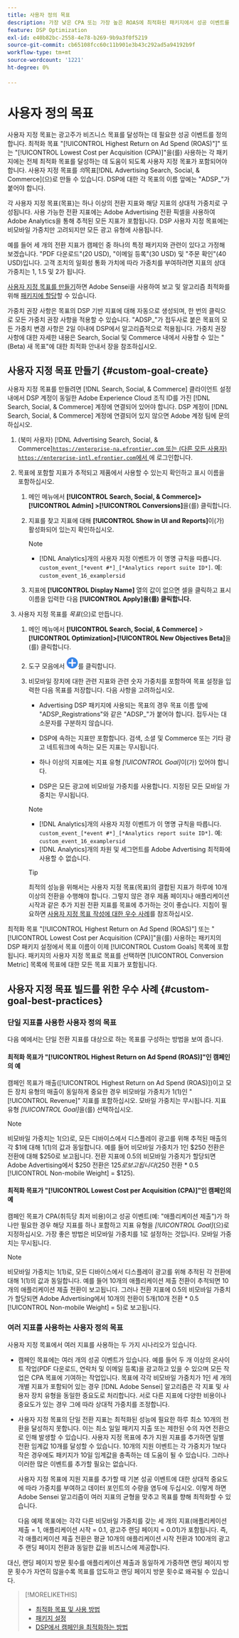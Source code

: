 ```yaml
---
title: 사용자 정의 목표
description: 가장 낮은 CPA 또는 가장 높은 ROAS에 최적화된 패키지에서 성공 이벤트를 정의하는 사용자 정의 목표에 대해 알아봅니다.
feature: DSP Optimization
exl-id: e40b82bc-2558-4e78-b269-9b9a3f0f5219
source-git-commit: cb65108fcc60c11b901e3b43c292ad5a94192b9f
workflow-type: tm+mt
source-wordcount: '1221'
ht-degree: 0%

---
```


# 사용자 정의 목표

사용자 지정 목표는 광고주가 비즈니스 목표를 달성하는 데 필요한 성공 이벤트를 정의합니다. 최적화 목표 &quot;[!UICONTROL Highest Return on Ad Spend (ROAS)"]&quot; 또는 &quot;[!UICONTROL Lowest Cost per Acquisition (CPA)]&quot;을(를) 사용하는 각 패키지에는 전체 최적화 목표를 달성하는 데 도움이 되도록 사용자 지정 목표가 포함되어야 합니다. 사용자 지정 목표를 *의*&#x200B;목표[!DNL Advertising Search, Social, & Commerce]&#x200B;(으)로 만들 수 있습니다. DSP에 대한 각 목표의 이름 앞에는 &quot;ADSP_&quot;가 붙어야 합니다.

<!-- update image or omit it

![custom goals](/help/dsp/assets/objective-goals.png)
 -->

각 사용자 지정 목표(목표)는 하나 이상의 전환 지표와 해당 지표의 상대적 가중치로 구성됩니다. 사용 가능한 전환 지표에는 Adobe Advertising 전환 픽셀을 사용하여 Adobe Analytics을 통해 추적된 모든 지표가 포함됩니다. DSP 사용자 지정 목표에는 비모바일 가중치만 고려되지만 모든 광고 유형에 사용됩니다.

예를 들어 세 개의 전환 지표가 캠페인 중 하나의 특정 패키지와 관련이 있다고 가정해 보겠습니다. &quot;PDF 다운로드&quot;(20 USD), &quot;이메일 등록&quot;(30 USD) 및 &quot;주문 확인&quot;(40 USD)입니다. 고객 조치의 일회성 통화 가치에 따라 가중치를 부여하려면 지표의 상대 가중치는 1, 1.5 및 2가 됩니다.

[사용자 지정 목표를 만들기](#custom-goal-create)하면 Adobe Sensei을 사용하여 보고 및 알고리즘 최적화를 위해 [패키지에 할당](/help/dsp/campaign-management/packages/package-settings.md)할 수 있습니다.

가중치 권장 사항은 목표의 DSP 기반 지표에 대해 자동으로 생성되며, 한 번의 클릭으로 모든 가중치 권장 사항을 적용할 수 있습니다. &quot;ADSP_&quot;가 접두사로 붙은 목표의 모든 가중치 변경 사항은 2일 이내에 DSP에서 알고리즘적으로 적용됩니다. 가중치 권장 사항에 대한 자세한 내용은 Search, Social 및 Commerce 내에서 사용할 수 있는 &quot;(Beta) 새 목표&quot;에 대한 최적화 안내서 장을 참조하십시오.

## 사용자 지정 목표 만들기 {#custom-goal-create}

사용자 지정 목표를 만들려면 [!DNL Search, Social, & Commerce] 클라이언트 설정 내에서 DSP 계정이 동일한 Adobe Experience Cloud 조직 ID를 가진 [!DNL Search, Social, & Commerce] 계정에 연결되어 있어야 합니다. DSP 계정이 [!DNL Search, Social, & Commerce] 계정에 연결되어 있지 않으면 Adobe 계정 팀에 문의하십시오.

1. (북미 사용자) [!DNL Advertising Search, Social, & Commerce][`https://enterprise-na.efrontier.com` 또는 (다른 모든 사용자) ](https://enterprise-na.efrontier.com) [`https://enterprise-intl.efrontier.com`에서 ](https://enterprise-intl.efrontier.com)에 로그인합니다.

1. 목표에 포함할 지표가 추적되고 제품에서 사용할 수 있는지 확인하고 표시 이름을 포함하십시오.

   1. 메인 메뉴에서 **[!UICONTROL Search, Social, & Commerce]> [!UICONTROL Admin] >[!UICONTROL Conversions]**&#x200B;을(를) 클릭합니다.

   1. 지표를 찾고 지표에 대해 **[!UICONTROL Show in UI and Reports]**&#x200B;이(가) 활성화되어 있는지 확인하십시오.

      >[!NOTE]
      >
      >* [!DNL Analytics]개의 사용자 지정 이벤트가 이 명명 규칙을 따릅니다. `custom_event_[*event #*]_[*Analytics report suite ID*]`. 예: `custom_event_16_examplersid`

   1. 지표에 **[!UICONTROL Display Name]** 열의 값이 없으면 셀을 클릭하고 표시 이름을 입력한 다음 **[!UICONTROL Apply]을(를) 클릭합니다.**

1. 사용자 지정 목표를 *목표*(으)로 만듭니다.

   1. 메인 메뉴에서 **[!UICONTROL Search, Social, & Commerce]** > **[!UICONTROL Optimization]>[!UICONTROL New Objectives Beta]**&#x200B;을(를) 클릭합니다.

   1. 도구 모음에서 ![만들기](/help/dsp/assets/create-search-ui.png "만들기")를 클릭합니다.

   1. 비모바일 장치에 대한 관련 지표와 관련 숫자 가중치를 포함하여 목표 설정을 입력한 다음 목표를 저장합니다. 다음 사항을 고려하십시오.

      * Advertising DSP 패키지에 사용되는 목표의 경우 목표 이름 앞에 &quot;ADSP_Registrations&quot;와 같은 &quot;ADSP_&quot;가 붙어야 합니다. 접두사는 대소문자를 구분하지 않습니다.

      * DSP에 속하는 지표만 포함합니다. 검색, 소셜 및 Commerce 또는 기타 광고 네트워크에 속하는 모든 지표는 무시됩니다.

      * 하나 이상의 지표에는 지표 유형 *[!UICONTROL Goal]*&#x200B;이(가) 있어야 합니다.

      * DSP은 모든 광고에 비모바일 가중치를 사용합니다. 지정된 모든 모바일 가중치는 무시됩니다.

      >[!NOTE]
      >
      >* [!DNL Analytics]개의 사용자 지정 이벤트가 이 명명 규칙을 따릅니다. `custom_event_[*event #*]_[*Analytics report suite ID*]`. 예: `custom_event_16_examplersid`
      >* [!DNL Analytics]개의 차원 및 세그먼트를 Adobe Advertising 최적화에 사용할 수 없습니다.

      >[!TIP]
      >
      >최적의 성능을 위해서는 사용자 지정 목표(목표)의 결합된 지표가 하루에 10개 이상의 전환을 수행해야 합니다. 그렇지 않은 경우 제품 페이지나 애플리케이션 시작과 같은 추가 지원 전환 지표를 목표에 추가하는 것이 좋습니다. 지침이 필요하면 [사용자 지정 목표 작성에 대한 우수 사례](#custom-goal-best-practices)를 참조하십시오.

최적화 목표 &quot;[!UICONTROL Highest Return on Ad Spend (ROAS)"] 또는 &quot;[!UICONTROL Lowest Cost per Acquisition (CPA)]&quot;을(를) 사용하는 패키지의 DSP 패키지 설정에서 목표 이름이 이제 [!UICONTROL Custom Goals] 목록에 포함됩니다. 패키지의 사용자 지정 목표로 목표를 선택하면 [!UICONTROL Conversion Metric] 목록에 목표에 대한 모든 목표 지표가 포함됩니다.

## 사용자 지정 목표 빌드를 위한 우수 사례 {#custom-goal-best-practices}

### 단일 지표를 사용한 사용자 정의 목표

다음 예에서는 단일 전환 지표를 대상으로 하는 목표를 구성하는 방법을 보여 줍니다.

#### 최적화 목표가 &quot;[!UICONTROL Highest Return on Ad Spend (ROAS)]&quot;인 캠페인의 예

캠페인 목표가 매출([!UICONTROL Highest Return on Ad Spend (ROAS)])이고 모든 장치 유형의 매출이 동일하게 중요한 경우 비모바일 가중치가 1(1)인 &quot;[!UICONTROL Revenue]&quot; 지표를 포함하십시오. 모바일 가중치는 무시됩니다. 지표 유형 *[!UICONTROL Goal]*&#x200B;을(를) 선택하십시오.

<!-- update image or delete 

![example of a ROAS custom goal with a single conversion metric](/help/dsp/assets/custom-goal-roas.png)

-->

>[!NOTE]
>
> 비모바일 가중치는 1(으)로, 모든 디바이스에서 디스플레이 광고를 위해 추적된 매출의 각 $1에 대해 1(1)의 값과 동일합니다. 예를 들어 비모바일 가중치가 1인 $250 전환은 전환에 대해 $250로 보고됩니다. 전환 지표에 0.5의 비모바일 가중치가 할당되면 Adobe Advertising에서 $250 전환은 $125로 보고됩니다($250 전환 * 0.5 [!UICONTROL Non-mobile Weight] = $125).

#### 최적화 목표가 &quot;[!UICONTROL Lowest Cost per Acquisition (CPA)]&quot;인 캠페인의 예

캠페인 목표가 CPA(취득당 최저 비용)이고 성공 이벤트(예: &quot;애플리케이션 제출&quot;)가 하나만 필요한 경우 해당 지표를 하나 포함하고 지표 유형을 *[!UICONTROL Goal]*(으)로 지정하십시오. 가장 좋은 방법은 비모바일 가중치를 1로 설정하는 것입니다. 모바일 가중치는 무시됩니다.

<!-- update image or delete 

![example of a CPA custom goal with a single conversion metric](/help/dsp/assets/custom-goal-roas.png)

-->

>[!NOTE]
>
> 비모바일 가중치는 1(1)로, 모든 디바이스에서 디스플레이 광고를 위해 추적된 각 전환에 대해 1(1)의 값과 동일합니다. 예를 들어 10개의 애플리케이션 제출 전환이 추적되면 10개의 애플리케이션 제출 전환이 보고됩니다. 그러나 전환 지표에 0.5의 비모바일 가중치가 할당되면 Adobe Advertising에서 10개의 전환이 5개(10개 전환 * 0.5 [!UICONTROL Non-mobile Weight] = 5)로 보고됩니다.

### 여러 지표를 사용하는 사용자 정의 목표

사용자 지정 목표에서 여러 지표를 사용하는 두 가지 시나리오가 있습니다.

* 캠페인 목표에는 여러 개의 성공 이벤트가 있습니다. 예를 들어 두 개 이상의 온사이트 작업(PDF 다운로드, 연락처 및 이메일 등록)을 광고하고 있을 수 있으며 모든 작업은 CPA 목표에 기여하는 작업입니다. 목표에 각각 비모바일 가중치가 1인 세 개의 개별 지표가 포함되어 있는 경우 [!DNL Adobe Sensei] 알고리즘은 각 지표 및 사용자 장치 유형을 동일한 중요도로 처리합니다. 서로 다른 지표에 다양한 비용이나 중요도가 있는 경우 그에 따라 상대적 가중치를 조정합니다.

<!-- update image or delete it and adjust the wording above

   ![example of a custom goal with multiple metrics](/help/dsp/assets/custom-goal-multiple-properties.png)

-->

* 사용자 지정 목표의 단일 전환 지표는 최적화된 성능에 필요한 하루 최소 10개의 전환을 달성하지 못합니다. 이는 최소 일일 패키지 지출 또는 제한된 수의 자연 전환으로 인해 발생할 수 있습니다. 사용자 지정 목표에 추가 지원 지표를 추가하면 일별 전환 임계값 10개를 달성할 수 있습니다. 10개의 지원 이벤트는 각 가중치가 1보다 작은 경우에도 패키지가 10일 임계값을 충족하는 데 도움이 될 수 있습니다. 그러나 이러한 많은 이벤트를 추가할 필요는 없습니다.

  사용자 지정 목표에 지원 지표를 추가할 때 기본 성공 이벤트에 대한 상대적 중요도에 따라 가중치를 부여하고 데이터 포인트의 수량을 염두에 두십시오. 이렇게 하면 Adobe Sensei 알고리즘이 여러 지표의 균형을 맞추고 목표를 향해 최적화할 수 있습니다.

  다음 예제 목표에는 각각 다른 비모바일 가중치를 갖는 세 개의 지표(애플리케이션 제출 = 1, 애플리케이션 시작 = 0.1, 광고주 랜딩 페이지 = 0.01)가 포함됩니다. 즉, 각 애플리케이션 제출 전환은 평균 10개의 애플리케이션 시작 전환과 100개의 광고주 랜딩 페이지 전환과 동일한 값을 비즈니스에 제공합니다.

<!-- update image or delete it and adjust the wording above

   ![example of a custom goal with multiple metrics](/help/dsp/assets/custom-goal-multiple-properties2.png)

-->

대신, 랜딩 페이지 방문 횟수를 애플리케이션 제출과 동일하게 가중하면 랜딩 페이지 방문 횟수가 자연히 많을수록 목표를 압도하고 랜딩 페이지 방문 횟수로 왜곡될 수 있습니다.<!--reword-->

>[!MORELIKETHIS]
>
>* [최적화 목표 및 사용 방법](optimization-goals.md)
>* [패키지 설정](/help/dsp/campaign-management/packages/package-settings.md)
> * [DSP에서 캠페인을 최적화하는 방법](optimization-how-dsp-optimizes-campaigns.md)
